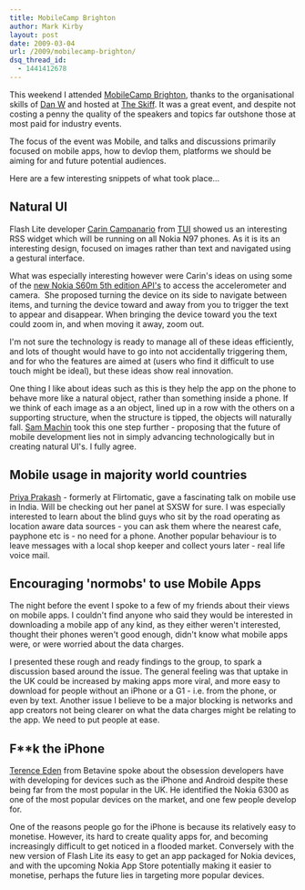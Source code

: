 ```yaml
---
title: MobileCamp Brighton
author: Mark Kirby
layout: post
date: 2009-03-04
url: /2009/mobilecamp-brighton/
dsq_thread_id:
  - 1441412678
---
```



This weekend I attended [MobileCamp Brighton][1], thanks to the organisational skills of [Dan W][2] and hosted at [The Skiff][3]. It was a great event, and despite not costing a penny the quality of the speakers and topics far outshone those at most paid for industry events.

The focus of the event was Mobile, and talks and discussions primarily focused on mobile apps, how to devlop them, platforms we should be aiming for and future potential audiences.

Here are a few interesting snippets of what took place...

## Natural UI

Flash Lite developer [Carin Campanario][4] from [TUI][4] showed us an interesting RSS widget which will be running on all Nokia N97 phones. As it is its an interesting design, focused on images rather than text and navigated using a gestural interface.

What was especially interesting however were Carin's ideas on using some of the [new Nokia S60m 5th edition API's][5] to access the accelerometer and camera.  She proposed turning the device on its side to navigate between items, and turning the device toward and away from you to trigger the text to appear and disappear. When bringing the device toward you the text could zoom in, and when moving it away, zoom out.

I'm not sure the technology is ready to manage all of these ideas efficiently, and lots of thought would have to go into not accidentally triggering them, and for who the features are aimed at (users who find it difficult to use touch might be ideal), but these ideas show real innovation.

One thing I like about ideas such as this is they help the app on the phone to behave more like a natural object, rather than something inside a phone. If we think of each image as a an object, lined up in a row with the others on a supporting structure, when the structure is tipped, the objects will naturally fall. [Sam Machin][6] took this one step further - proposing that the future of mobile development lies not in simply advancing technologically but in creating natural UI's. I fully agree.

## Mobile usage in majority world countries

[Priya Prakash][7] - formerly at Flirtomatic, gave a fascinating talk on mobile use in India. Will be checking out her panel at SXSW for sure. I was especially interested to learn about the blind guys who sit by the road operating as location aware data sources - you can ask them where the nearest cafe, payphone etc is - no need for a phone. Another popular behaviour is to leave messages with a local shop keeper and collect yours later - real life voice mail.

## Encouraging 'normobs' to use Mobile Apps

The night before the event I spoke to a few of my friends about their views on mobile apps. I couldn't find anyone who said they would be interested in downloading a mobile app of any kind, as they either weren't interested, thought their phones weren't good enough, didn't know what mobile apps were, or were worried about the data charges.

I presented these rough and ready findings to the group, to spark a discussion based around the issue. The general feeling was that uptake in the UK could be increased by making apps more viral, and more easy to download for people without an iPhone or a G1 - i.e. from the phone, or even by text. Another issue I believe to be a major blocking is networks and app creators not being clearer on what the data charges might be relating to the app. We need to put people at ease.

## F**k the iPhone

[Terence Eden][8] from Betavine spoke about the obsession developers have with developing for devices such as the iPhone and Android despite these being far from the most popular in the UK. He identified the Nokia 6300 as one of the most popular devices on the market, and one few people develop for.

One of the reasons people go for the iPhone is because its relatively easy to monetise. However, its hard to create quality apps for, and becoming increasingly difficult to get noticed in a flooded market. Conversely with the new version of Flash Lite its easy to get an app packaged for Nokia devices, and with the upcoming Nokia App Store potentially making it easier to monetise, perhaps the future lies in targeting more popular devices.

 [1]: http://barcamp.org/MobileCampBrighton
 [2]: http://www.iamdanw.com/
 [3]: http://theskiff.org
 [4]: http://www.linkedin-ech3.com/pub/dir/carin/campanario
 [5]: http://library.forum.nokia.com/index.jsp?topic=/S60_5th_Edition_Cpp_Developers_Library/GUID-07F7CEA3-DC49-40E1-B313-5AAC1A5A3F8D_overview-d0e40931.html
 [6]: http://twitter.com/sammachin
 [7]: http://www.priyascape.com/
 [8]: http://shkspr.mobi/blog/